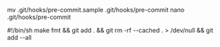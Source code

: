 mv .git/hooks/pre-commit.sample .git/hooks/pre-commit
nano .git/hooks/pre-commit

#!/bin/sh
make fmt && git add . && git rm -rf --cached . > /dev/null && git add --all
